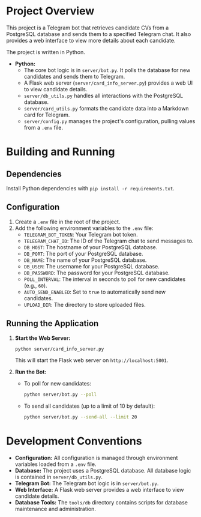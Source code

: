 # Project Overview

This project is a Telegram bot that retrieves candidate CVs from a PostgreSQL database and sends them to a specified Telegram chat. It also provides a web interface to view more details about each candidate.

The project is written in Python.

*   **Python:**
    *   The core bot logic is in `server/bot.py`. It polls the database for new candidates and sends them to Telegram.
    *   A Flask web server (`server/card_info_server.py`) provides a web UI to view candidate details.
    *   `server/db_utils.py` handles all interactions with the PostgreSQL database.
    *   `server/card_utils.py` formats the candidate data into a Markdown card for Telegram.
    *   `server/config.py` manages the project's configuration, pulling values from a `.env` file.

# Building and Running

## Dependencies

Install Python dependencies with `pip install -r requirements.txt`.

## Configuration

1.  Create a `.env` file in the root of the project.
2.  Add the following environment variables to the `.env` file:
    *   `TELEGRAM_BOT_TOKEN`: Your Telegram bot token.
    *   `TELEGRAM_CHAT_ID`: The ID of the Telegram chat to send messages to.
    *   `DB_HOST`: The hostname of your PostgreSQL database.
    *   `DB_PORT`: The port of your PostgreSQL database.
    *   `DB_NAME`: The name of your PostgreSQL database.
    *   `DB_USER`: The username for your PostgreSQL database.
    *   `DB_PASSWORD`: The password for your PostgreSQL database.
    *   `POLL_INTERVAL`: The interval in seconds to poll for new candidates (e.g., `60`).
    *   `AUTO_SEND_ENABLED`: Set to `true` to automatically send new candidates.
    *   `UPLOAD_DIR`: The directory to store uploaded files.

## Running the Application

1.  **Start the Web Server:**
    ```bash
    python server/card_info_server.py
    ```
    This will start the Flask web server on `http://localhost:5001`.

2.  **Run the Bot:**
    *   To poll for new candidates:
        ```bash
        python server/bot.py --poll
        ```
    *   To send all candidates (up to a limit of 10 by default):
        ```bash
        python server/bot.py --send-all --limit 20
        ```

# Development Conventions

*   **Configuration:** All configuration is managed through environment variables loaded from a `.env` file.
*   **Database:** The project uses a PostgreSQL database. All database logic is contained in `server/db_utils.py`.
*   **Telegram Bot:** The Telegram bot logic is in `server/bot.py`.
*   **Web Interface:** A Flask web server provides a web interface to view candidate details.
*   **Database Tools:** The `tools/db` directory contains scripts for database maintenance and administration.